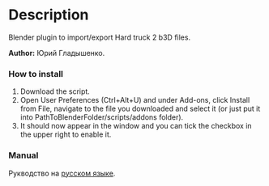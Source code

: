 # Description
Blender plugin to import/export Hard truck 2 b3D files.

**Author:** Юрий Гладышенко.

### How to install

1. Download the script.
2. Open User Preferences (Ctrl+Alt+U) and under Add-ons, click Install from File, navigate to the file you downloaded and select it (or just put it into PathToBlenderFolder/scripts/addons folder). 
3. It should now appear in the window and you can tick the checkbox in the upper right to enable it.

### Manual

Рукводство на [русском языке](https://github.com/AlexKimov/HT2-modding-tools/blob/master/plugins/instructions.pdf).

